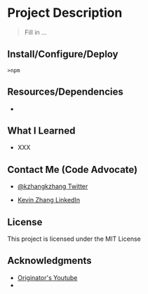 # Project Description

> Fill in ...

## Install/Configure/Deploy

`>npm`

## Resources/Dependencies

* []()

## What I Learned

* XXX

## Contact Me (Code Advocate)

* [@kzhangkzhang Twitter](https://twitter.com/kzhangkzhang)

* [Kevin Zhang LinkedIn](https://www.linkedin.com/in/kevin-zhang-apex-ebs-bigdata/)

## License

This project is licensed under the MIT License

## Acknowledgments

* [Originator's Youtube]()
* []()